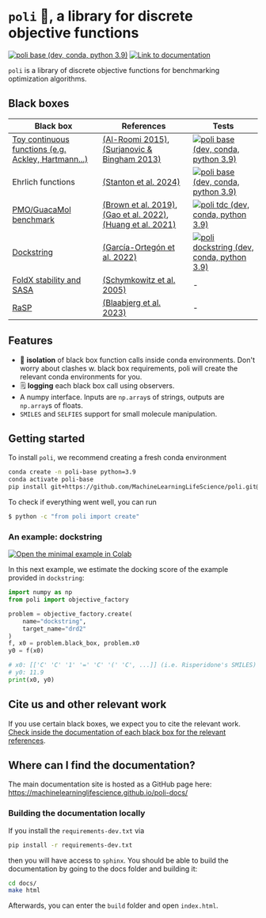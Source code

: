 # `poli` 🧪, a library for discrete objective functions

[![poli base (dev, conda, python 3.9)](https://github.com/MachineLearningLifeScience/poli/actions/workflows/python-tox-testing-base.yml/badge.svg)](https://github.com/MachineLearningLifeScience/poli/actions/workflows/python-tox-testing-base.yml)
[![Link to documentation](https://img.shields.io/badge/documentation-poli_docs-blue)](https://machinelearninglifescience.github.io/poli-docs/)

`poli` is a library of discrete objective functions for benchmarking optimization algorithms.

## Black boxes

| Black box | References | Tests
|----------|----------|----------|
|   [Toy continuous functions (e.g. Ackley, Hartmann...)](https://machinelearninglifescience.github.io/poli-docs/using_poli/objective_repository/toy_continuous_problems.html) |  [(Al-Roomi 2015)](https://www.al-roomi.org/benchmarks/unconstrained), [(Surjanovic & Bingham 2013)](https://www.sfu.ca/~ssurjano/optimization.html)  |   [![poli base (dev, conda, python 3.9)](https://github.com/MachineLearningLifeScience/poli/actions/workflows/python-tox-testing-base.yml/badge.svg)](https://github.com/MachineLearningLifeScience/poli/actions/workflows/python-tox-testing-base.yml)  |
|   Ehrlich functions  |    [(Stanton et al. 2024)](https://arxiv.org/abs/2407.00236)  | [![poli base (dev, conda, python 3.9)](https://github.com/MachineLearningLifeScience/poli/actions/workflows/python-tox-testing-base.yml/badge.svg)](https://github.com/MachineLearningLifeScience/poli/actions/workflows/python-tox-testing-base.yml)
|   [PMO/GuacaMol benchmark](https://machinelearninglifescience.github.io/poli-docs/#small-molecules)  |   [(Brown et al. 2019)](https://arxiv.org/abs/1811.09621), [(Gao et al. 2022)](https://openreview.net/forum?id=yCZRdI0Y7G), [(Huang et al. 2021)](https://openreview.net/pdf?id=8nvgnORnoWr)  | [![poli tdc (dev, conda, python 3.9)](https://github.com/MachineLearningLifeScience/poli/actions/workflows/python-tox-testing-tdc-env.yml/badge.svg)](https://github.com/MachineLearningLifeScience/poli/actions/workflows/python-tox-testing-tdc-env.yml)
|   [Dockstring](https://machinelearninglifescience.github.io/poli-docs/using_poli/objective_repository/dockstring.html) |  [(García-Ortegón et al. 2022)](https://pubs.acs.org/doi/full/10.1021/acs.jcim.1c01334)  | [![poli dockstring (dev, conda, python 3.9)](https://github.com/MachineLearningLifeScience/poli/actions/workflows/python-tox-testing-dockstring-env.yml/badge.svg)](https://github.com/MachineLearningLifeScience/poli/actions/workflows/python-tox-testing-dockstring-env.yml)
|   [FoldX stability and SASA](https://machinelearninglifescience.github.io/poli-docs/#proteins)  |   [(Schymkowitz et al. 2005)](https://academic.oup.com/nar/article/33/suppl_2/W382/2505499?login=true) |  -  |
|   [RaSP](https://machinelearninglifescience.github.io/poli-docs/using_poli/objective_repository/RaSP.html)  |   [(Blaabjerg et al. 2023)](https://elifesciences.org/articles/82593)  | -

## Features
- 🔲 **isolation** of black box function calls inside conda environments. Don't worry about clashes w. black box requirements, poli will create the relevant conda environments for you.
- 🗒️ **logging** each black box call using observers.
-  A numpy interface. Inputs are `np.array`s of strings, outputs are `np.array`s of floats.
- `SMILES` and `SELFIES` support for small molecule manipulation.

## Getting started

To install `poli`, we recommend creating a fresh conda environment

```bash
conda create -n poli-base python=3.9
conda activate poli-base
pip install git+https://github.com/MachineLearningLifeScience/poli.git@dev
```

To check if everything went well, you can run

```bash
$ python -c "from poli import create"
```

### An example: dockstring

[![Open the minimal example in Colab](https://colab.research.google.com/assets/colab-badge.svg/)](https://colab.research.google.com/drive/1-IISCebWYfu0QhuCJ11wOag8aKOiPtls?usp=sharing)

In this next example, we estimate the docking score of the example provided in `dockstring`:
```python
import numpy as np
from poli import objective_factory

problem = objective_factory.create(
    name="dockstring",
    target_name="drd2"
)
f, x0 = problem.black_box, problem.x0
y0 = f(x0)

# x0: [['C' 'C' '1' '=' 'C' '(' 'C', ...]] (i.e. Risperidone's SMILES)
# y0: 11.9
print(x0, y0)
```

## Cite us and other relevant work

If you use certain black boxes, we expect you to cite the relevant work. [Check inside the documentation of each black box for the relevant references](https://machinelearninglifescience.github.io/poli-docs/using_poli/objective_repository/all_objectives.html).


## Where can I find the documentation?

The main documentation site is hosted as a GitHub page here: https://machinelearninglifescience.github.io/poli-docs/

### Building the documentation locally

If you install the `requirements-dev.txt` via

```bash
pip install -r requirements-dev.txt
```

then you will have access to `sphinx`. You should be able to build the documentation by going to the docs folder and building it:

```bash
cd docs/
make html
```

Afterwards, you can enter the `build` folder and open `index.html`.

